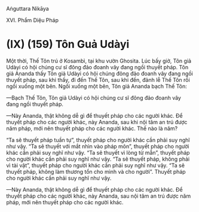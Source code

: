Aṅguttara Nikāya

XVI. Phẩm Diệu Pháp

# (IX) (159) Tôn Guả Udàyi

Một thời, Thế Tôn trú ở Kosambì, tại khu vườn Ghosita. Lúc bấy giờ, Tôn giả Udàyi có hội chúng cư sĩ đông đảo đoanh vây đang ngồi thuyết pháp. Tôn giả Ananda thấy Tôn giả Udàyi có hội chúng đông đảo đoanh vây đang ngồi thuyết pháp, sau khi thấy, đi đến Thế Tôn, sau khi đến, đảnh lễ Thế Tôn rồi ngồi xuống một bên. Ngồi xuống một bên, Tôn giả Ananda bạch Thế Tôn:

—Bạch Thế Tôn, Tôn giả Udàyi có hội chúng cư sĩ đông đảo đoanh vây đang ngồi thuyết pháp.

—Này Ananda, thật không dễ gì để thuyết pháp cho các người khác. Ðể thuyết pháp cho các người khác, này Ananda, sau khi nội tâm an trú được năm pháp, mới nên thuyết pháp cho các người khác. Thế nào là năm?

“Ta sẽ thuyết pháp tuần tự”, thuyết pháp cho người khác cần phải suy nghĩ như vậy. “Ta sẽ thuyết với mắt nhìn vào pháp môn”, thuyết pháp cho người khác cần phải suy nghĩ như vậy. “Ta sẽ thuyết vì lòng từ mẫn”, thuyết pháp cho người khác cần phải suy nghĩ như vậy. “Ta sẽ thuyết pháp, không phải vì tài vật”, thuyết pháp cho người khác cần phải suy nghĩ như vậy. “Ta sẽ thuyết pháp, không làm thương tổn cho mình và cho người”. Thuyết pháp cho người khác cần phải suy nghĩ như vậy.

—Này Ananda, thật không dễ gì để thuyết pháp cho các người khác. Ðể thuyết pháp cho các người khác, này Ananda, sau nội tâm an trú được năm pháp, mới nên thuyết pháp cho các người khác.

